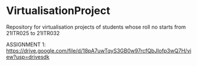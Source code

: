 # VirtualisationProject
Repository for virtualisation projects of students whose roll no  starts from 21ITR025 to 21ITR032

ASSIGNMENT 1: https://drive.google.com/file/d/18pA7uwTqyS3GB0w97rcfQbJIofp3wQ7H/view?usp=drivesdk
